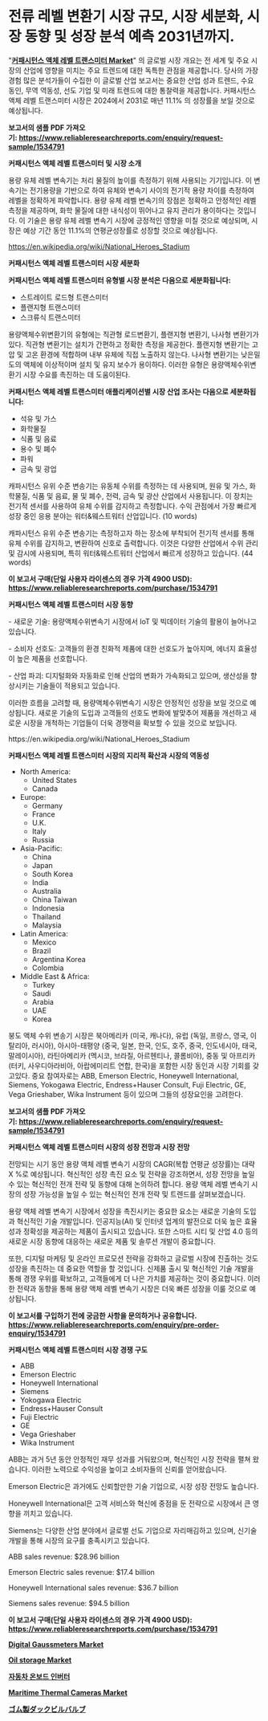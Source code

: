 <p><h1>전류 레벨 변환기 시장 규모, 시장 세분화, 시장 동향 및 성장 분석 예측 2031년까지.</h1></p><p>"<strong><a href="https://www.reliableresearchreports.com/capacitance-liquid-level-transmitter-r1534791">커패시턴스 액체 레벨 트랜스미터 Market</a></strong>" 의 글로벌 시장 개요는 전 세계 및 주요 시장의 산업에 영향을 미치는 주요 트렌드에 대한 독특한 관점을 제공합니다. 당사의 가장 경험 많은 분석가들이 수집한 이 글로벌 산업 보고서는 중요한 산업 성과 트렌드, 수요 동인, 무역 역동성, 선도 기업 및 미래 트렌드에 대한 통찰력을 제공합니다. 커패시턴스 액체 레벨 트랜스미터 시장은 2024에서 2031로 매년 11.1% 의 성장률을 보일 것으로 예상됩니다.</p>
<p><strong>보고서의 샘플 PDF 가져오기:&nbsp;<a href="https://www.reliableresearchreports.com/enquiry/request-sample/1534791">https://www.reliableresearchreports.com/enquiry/request-sample/1534791</a></strong></p>
<p><strong>커패시턴스 액체 레벨 트랜스미터 및 시장 소개</strong></p>
<p><p>용량 유체 레벨 변속기는 처리 물질의 높이를 측정하기 위해 사용되는 기기입니다. 이 변속기는 전기용량을 기반으로 하여 유체와 변속기 사이의 전기적 용량 차이를 측정하여 레벨을 정확하게 파악합니다. 용량 유체 레벨 변속기의 장점은 정확하고 안정적인 레벨 측정을 제공하며, 화학 물질에 대한 내식성이 뛰어나고 유지 관리가 용이하다는 것입니다. 이 기술은 용량 유체 레벨 변속기 시장에 긍정적인 영향을 미칠 것으로 예상되며, 시장은 예상 기간 동안 11.1%의 연평균성장률로 성장할 것으로 예상됩니다.</p></p>
<p><a href="https://en.wikipedia.org/wiki/National_Heroes_Stadium">https://en.wikipedia.org/wiki/National_Heroes_Stadium</a></p>
<p><strong>커패시턴스 액체 레벨 트랜스미터 시장 세분화</strong></p>
<p><strong>커패시턴스 액체 레벨 트랜스미터 유형별 시장 분석은 다음으로 세분화됩니다:</strong></p>
<p><ul><li>스트레이트 로드형 트랜스미터</li><li>플랜지형 트랜스미터</li><li>스크류식 트랜스미터</li></ul></p>
<p><p>용량액체수위변환기의 유형에는 직관형 로드변환기, 플랜지형 변환기, 나사형 변환기가 있다. 직관형 변환기는 설치가 간편하고 정확한 측정을 제공한다. 플랜지형 변환기는 고압 및 고온 환경에 적합하며 내부 유체에 직접 노출하지 않는다. 나사형 변환기는 낮은밀도의 액체에 이상적이며 설치 및 유지 보수가 용이하다. 이러한 유형은 용량액체수위변환기 시장 수요를 촉진하는 데 도움이된다.</p></p>
<p><strong>커패시턴스 액체 레벨 트랜스미터 애플리케이션별 시장 산업 조사는 다음으로 세분화됩니다:</strong></p>
<p><ul><li>석유 및 가스</li><li>화학물질</li><li>식품 및 음료</li><li>용수 및 폐수</li><li>파워</li><li>금속 및 광업</li></ul></p>
<p><p>캐파시턴스 유위 수준 변송기는 유동체 수위를 측정하는 데 사용되며, 원유 및 가스, 화학물질, 식품 및 음료, 물 및 폐수, 전력, 금속 및 광산 산업에서 사용됩니다. 이 장치는 전기적 센서를 사용하여 유체 수위를 감지하고 측정합니다. 수익 관점에서 가장 빠르게 성장 중인 응용 분야는 워터&웨스트워터 산업입니다. (10 words)</p><p>캐파시턴스 유위 수준 변송기는 측정하고자 하는 장소에 부착되어 전기적 센서를 통해 유체 수위를 감지하고, 변환하여 신호로 출력합니다. 이것은 다양한 산업에서 수위 관리 및 감시에 사용되며, 특히 워터&웨스트워터 산업에서 빠르게 성장하고 있습니다. (44 words)</p></p>
<p><strong>이 보고서 구매(단일 사용자 라이센스의 경우 가격 4900 USD): <a href="https://www.reliableresearchreports.com/purchase/1534791">https://www.reliableresearchreports.com/purchase/1534791</a></strong></p>
<p><strong>커패시턴스 액체 레벨 트랜스미터 시장 동향</strong></p>
<p><p>- 새로운 기술: 용량액체수위변속기 시장에서 IoT 및 빅데이터 기술의 활용이 늘어나고 있습니다.</p><p>- 소비자 선호도: 고객들의 환경 친화적 제품에 대한 선호도가 높아지며, 에너지 효율성이 높은 제품을 선호합니다.</p><p>- 산업 파괴: 디지털화와 자동화로 인해 산업의 변화가 가속화되고 있으며, 생산성을 향상시키는 기술들이 적용되고 있습니다.</p><p>이러한 흐름을 고려할 때, 용량액체수위변속기 시장은 안정적인 성장을 보일 것으로 예상됩니다. 새로운 기술의 도입과 고객들의 선호도 변화에 발맞추어 제품을 개선하고 새로운 시장을 개척하는 기업들이 더욱 경쟁력을 확보할 수 있을 것으로 보입니다.</p></p>
<p>https://en.wikipedia.org/wiki/National_Heroes_Stadium</p>
<p><strong>커패시턴스 액체 레벨 트랜스미터 시장의 지리적 확산과 시장의 역동성</strong></p>
<p><ul>
    <li>
        North America:
        <ul>
            <li>United States</li>
            <li>Canada</li>
        </ul>
    </li>
    <li>
        Europe:
        <ul>
            <li>Germany</li>
            <li>France</li>
            <li>U.K.</li>
            <li>Italy</li>
            <li>Russia</li>
        </ul>
    </li>
    <li>
        Asia-Pacific:
        <ul>
            <li>China</li>
            <li>Japan</li>
            <li>South Korea</li>
            <li>India</li>
            <li>Australia</li>
            <li>China Taiwan</li>
            <li>Indonesia</li>
            <li>Thailand</li>
            <li>Malaysia</li>
        </ul>
    </li>
    <li>
        Latin America:
        <ul>
            <li>Mexico</li>
            <li>Brazil</li>
            <li>Argentina Korea</li>
            <li>Colombia</li>
        </ul>
    </li>
    <li>
        Middle East & Africa:
        <ul>
            <li>Turkey</li>
            <li>Saudi</li>
            <li>Arabia</li>
            <li>UAE</li>
            <li>Korea</li>
        </ul>
    </li>
    </ul></p>
<p><p>붕도 액체 수위 변송기 시장은 북아메리카 (미국, 캐나다), 유럽 (독일, 프랑스, 영국, 이탈리아, 러시아), 아시아-태평양 (중국, 일본, 한국, 인도, 호주, 중국, 인도네시아, 태국, 말레이시아), 라틴아메리카 (멕시코, 브라질, 아르헨티나, 콜롬비아), 중동 및 아프리카 (터키, 사우디아라비아, 아랍에미리트 연합, 한국)을 포함한 시장 동인과 시장 기회를 갖고있다. 중요 참여자로는 ABB, Emerson Electric, Honeywell International, Siemens, Yokogawa Electric, Endress+Hauser Consult, Fuji Electric, GE, Vega Grieshaber, Wika Instrument 등이 있으며 그들의 성장요인을 고려한다.</p></p>
<p><strong>보고서의 샘플 PDF 가져오기:&nbsp;<a href="https://www.reliableresearchreports.com/enquiry/request-sample/1534791">https://www.reliableresearchreports.com/enquiry/request-sample/1534791</a></strong></p>
<p><strong>커패시턴스 액체 레벨 트랜스미터 시장의 성장 전망과 시장 전망</strong></p>
<p><p>전망되는 시기 동안 용량 액체 레벨 변속기 시장의 CAGR(복합 연평균 성장률)는 대략 X %로 예상됩니다. 혁신적인 성장 촉진 요소 및 전략을 강조하면서, 성장 전망을 높일 수 있는 혁신적인 전개 전략 및 동향에 대해 논의하려 합니다. 용량 액체 레벨 변속기 시장의 성장 가능성을 높일 수 있는 혁신적인 전개 전략 및 트렌드를 살펴보겠습니다. </p><p>용량 액체 레벨 변속기 시장에서 성장을 촉진시키는 중요한 요소는 새로운 기술의 도입과 혁신적인 기술 개발입니다. 인공지능(AI) 및 인터넷 업계의 발전으로 더욱 높은 효율성과 정확성을 제공하는 제품이 출시되고 있습니다. 또한 스마트 시티 및 산업 4.0 등의 새로운 시장 동향에 대응하는 새로운 제품 및 솔루션 개발이 중요합니다.</p><p>또한, 디지털 마케팅 및 온라인 프로모션 전략을 강화하고 글로벌 시장에 진출하는 것도 성장을 촉진하는 데 중요한 역할을 할 것입니다. 신제품 출시 및 혁신적인 기술 개발을 통해 경쟁 우위를 확보하고, 고객들에게 더 나은 가치를 제공하는 것이 중요합니다. 이러한 전략과 동향을 통해 용량 액체 레벨 변속기 시장은 더욱 빠른 성장을 이룰 것으로 예상됩니다.</p></p>
<p><strong>이 보고서를 구입하기 전에 궁금한 사항을 문의하거나 공유합니다. <a href="https://www.reliableresearchreports.com/enquiry/pre-order-enquiry/1534791">https://www.reliableresearchreports.com/enquiry/pre-order-enquiry/1534791</a></strong></p>
<p><strong>커패시턴스 액체 레벨 트랜스미터 시장 경쟁 구도</strong></p>
<p><ul><li>ABB</li><li>Emerson Electric</li><li>Honeywell International</li><li>Siemens</li><li>Yokogawa Electric</li><li>Endress+Hauser Consult</li><li>Fuji Electric</li><li>GE</li><li>Vega Grieshaber</li><li>Wika Instrument</li></ul></p>
<p><p>ABB는 과거 5년 동안 안정적인 재무 성과를 거둬왔으며, 혁신적인 시장 전략을 펼쳐 왔습니다. 이러한 노력으로 수익성을 높이고 소비자들의 신뢰를 얻어왔습니다. </p><p>Emerson Electric은 과거에도 신뢰할만한 기술 기업으로, 시장 성장 전망도 높습니다.</p><p>Honeywell International은 고객 서비스와 혁신에 중점을 둔 전략으로 시장에서 큰 영향을 끼치고 있습니다.</p><p>Siemens는 다양한 산업 분야에서 글로벌 선도 기업으로 자리매김하고 있으며, 신기술 개발을 통해 시장의 요구를 충족시키고 있습니다.</p><p>ABB sales revenue: $28.96 billion</p><p>Emerson Electric sales revenue: $17.4 billion</p><p>Honeywell International sales revenue: $36.7 billion</p><p>Siemens sales revenue: $94.5 billion</p></p>
<p><strong>이 보고서 구매(단일 사용자 라이센스의 경우 가격 4900 USD): <a href="https://www.reliableresearchreports.com/purchase/1534791">https://www.reliableresearchreports.com/purchase/1534791</a></strong></p>
<p><strong><p><a href="https://medium.com/@codystark63/digital-gaussmeters-market-size-share-trends-analysis-report-by-product-portable-d4061338134f">Digital Gaussmeters Market</a></p><p><a href="https://www.linkedin.com/pulse/global-oil-storage-market-trends-insights-growth-opportunities-etqye?trackingId=ghOpIjTDTuy0agiXPjgGyA%3D%3D">Oil storage Market</a></p><p><a href="https://github.com/sougarounis/Market-Research-Report-List-5/blob/main/829813194883.md">자동차 온보드 인버터</a></p><p><a href="https://medium.com/@codystark63/maritime-thermal-cameras-market-trends-a-detailed-study-of-its-market-segmentation-and-analyzing-bf5f0dbc59ee">Maritime Thermal Cameras Market</a></p><p><a href="https://medium.com/@novastamm2023/%E3%83%A9%E3%83%90%E3%83%BC%E3%83%80%E3%83%83%E3%82%AF%E3%83%93%E3%83%AB%E3%83%90%E3%83%AB%E3%83%96%E5%B8%82%E5%A0%B4%E3%81%AE%E5%8B%95%E5%90%91%E3%81%A8%E6%88%90%E9%95%B7%E8%A6%81%E5%9B%A0%E3%82%92%E5%88%86%E6%9E%90%E3%81%97-2024%E5%B9%B4%E3%81%8B%E3%82%892031%E5%B9%B4%E3%81%BE%E3%81%A7%E3%81%AE%E4%BA%88%E6%B8%AC%E3%82%92%E8%A1%8C%E3%81%86-46199653b371">ゴム製ダックビルバルブ</a></p></strong></p>
<p></p>